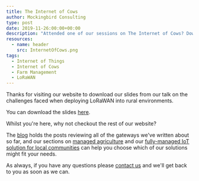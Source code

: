 ```yaml
---
title: The Internet of Cows
author: Mockingbird Consulting
type: post
date: 2019-11-26:00:00+00:00
description: "Attended one of our sessions on The Internet of Cows? Download the slides here."
resources:
  - name: header
    src: InternetOfCows.png
tags:
  - Internet of Things
  - Internet of Cows
  - Farm Management
  - LoRaWAN
---
```

Thanks for visiting our website to download our slides from our talk on the challenges faced when deploying LoRaWAN into rural environments.

You can download the slides [here](InternetOfCows.pdf).

Whilst you're here, why not checkout the rest of our website?

The [blog](/blog) holds the posts reviewing all of the gateways we've written about so far, and our sections on [managed agriculture](/managed-agriculture) and our [fully-managed IoT solution for local communities](/managed-iot) can help you choose which of our solutions might fit your needs.

As always, if you have any questions please [contact us](/#contact) and we'll get back to you as soon as we can.


